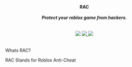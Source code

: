 <div align="center">
  <strong>RAC</strong>
  <br>
  <br>
  <strong><i>Protect your roblox game from hackers.</i></strong>
  <br>
  <br>

<br>
 <a>
    <img src="https://img.shields.io/badge/Latest%20Version-v0.2.0-7289da.svg?style=for-the-badge&logo=Roblox">
  </a>
  
  <a href="https://discord.gg/">
    <img src="https://img.shields.io/badge/Discord-Roblox AntiCheat-7289da.svg?style=for-the-badge&logo=Discord">
  </a>
  
  <a>
    <img src="https://img.shields.io/badge/Download Now-Google Drive-7289da.svg?style=for-the-badge&logo=Google">
  </a>
</div>
<br><br><br?

## Whats RAC?
  
  RAC Stands for Roblox Anti-Cheat
